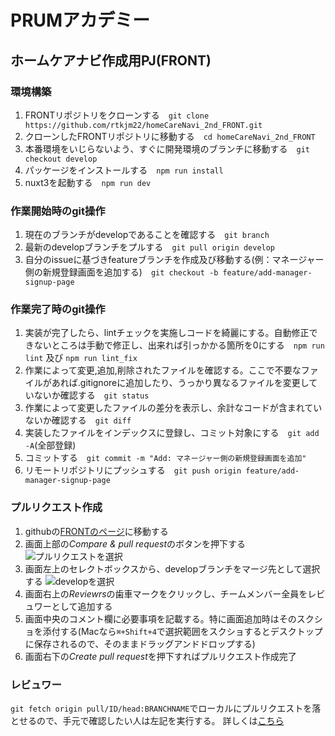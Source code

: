 # PRUMアカデミー

## ホームケアナビ作成用PJ(FRONT)

### 環境構築
1. FRONTリポジトリをクローンする　`git clone https://github.com/rtkjm22/homeCareNavi_2nd_FRONT.git`
2. クローンしたFRONTリポジトリに移動する　`cd homeCareNavi_2nd_FRONT`
3. 本番環境をいじらないよう、すぐに開発環境のブランチに移動する　`git checkout develop`
4. パッケージをインストールする　`npm run install`
5. nuxt3を起動する　`npm run dev`

### 作業開始時のgit操作
1. 現在のブランチがdevelopであることを確認する　`git branch`
2. 最新のdevelopブランチをプルする　`git pull origin develop`
3. 自分のissueに基づきfeatureブランチを作成及び移動する(例：マネージャー側の新規登録画面を追加する)　`git checkout -b feature/add-manager-signup-page`

### 作業完了時のgit操作
1. 実装が完了したら、lintチェックを実施しコードを綺麗にする。自動修正できないところは手動で修正し、出来れば引っかかる箇所を0にする　`npm run lint` 及び `npm run lint_fix`
2. 作業によって変更,追加,削除されたファイルを確認する。ここで不要なファイルがあれば.gitignoreに追加したり、うっかり異なるファイルを変更していないか確認する　`git status`
3. 作業によって変更したファイルの差分を表示し、余計なコードが含まれていないか確認する　`git diff`
4. 実装したファイルをインデックスに登録し、コミット対象にする　`git add -A`(全部登録)
5. コミットする　`git commit -m "Add: マネージャー側の新規登録画面を追加"`
6. リモートリポジトリにプッシュする　`git push origin feature/add-manager-signup-page`

### プルリクエスト作成
1. githubの[FRONTのページ](https://github.com/rtkjm22/homeCareNavi_2nd_FRONT/tree/develop)に移動する
2. 画面上部の*Compare & pull request*のボタンを押下する
![プルリクエストを選択](https://user-images.githubusercontent.com/68116815/189954659-43d6caa9-d316-4812-bd2a-4a8fdfa13923.jpg) 
3. 画面左上のセレクトボックスから、developブランチをマージ先として選択する
![developを選択](https://user-images.githubusercontent.com/68116815/189954686-c8b544a6-5a1b-40fb-b6f8-6083b1091bee.jpg)
4. 画面右上の*Reviewrs*の歯車マークをクリックし、チームメンバー全員をレビュワーとして追加する
5. 画面中央のコメント欄に必要事項を記載する。特に画面追加時はそのスクショを添付する(Macなら`⌘+Shift+4`で選択範囲をスクショするとデスクトップに保存されるので、そのままドラッグアンドドロップする)
6. 画面右下の*Create pull request*を押下すればプルリクエスト作成完了

### レビュワー
`git fetch origin pull/ID/head:BRANCHNAME`でローカルにプルリクエストを落とせるので、手元で確認したい人は左記を実行する。
詳しくは[こちら](https://qiita.com/tarr1124/items/d807887418671adbc46f)
